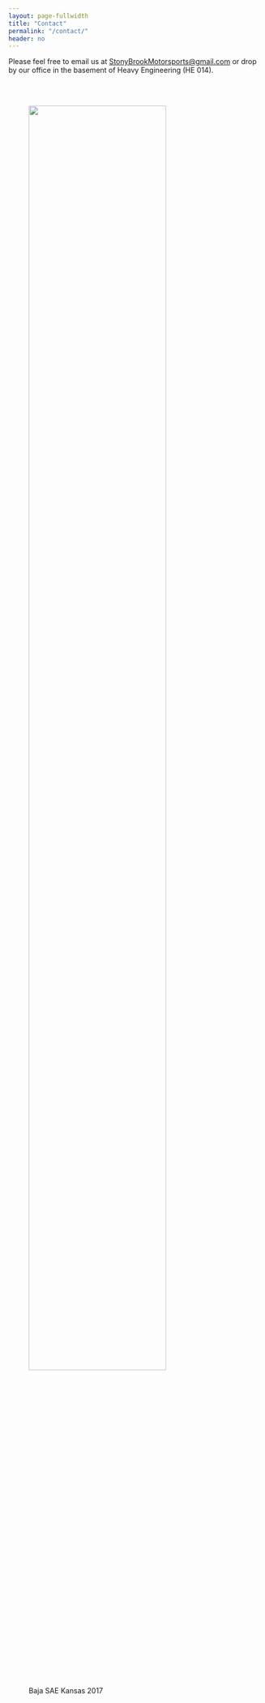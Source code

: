```yaml
---
layout: page-fullwidth
title: "Contact"
permalink: "/contact/"
header: no
---
```

Please feel free to email us at [StonyBrookMotorsports@gmail.com](mailto:stonybroomotorsports@gmail.com) or drop by our office in the basement of Heavy Engineering (HE 014).

<br><br>


<figure>
  <img src="{{ site.baseurl }}/images/kansas17.jpg" width="80%">
  <figcaption>Baja SAE Kansas 2017</figcaption>
</figure>

